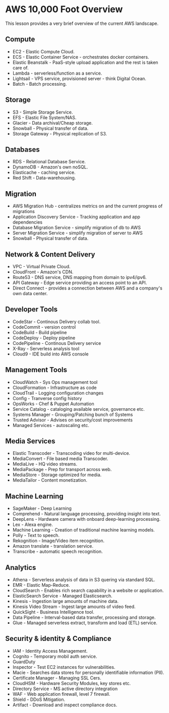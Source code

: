 # AWS 10,000 Foot Overview

This lesson provides a very brief overview of the current AWS landscape.


## Compute
* EC2 - Elastic Compute Cloud.
* ECS - Elastic Container Service - orchestrates docker containers.
* Elastic Beanstalk - PaaS-style upload application and the rest is taken care of.
* Lambda - serverless/function as a service.
* Lightsail - VPS service, provisioned server - think Digital Ocean.
* Batch - Batch processing.

## Storage
* S3 - Simple Storage Service.
* EFS - Elastic File System/NAS.
* Glacier - Data archival/Cheap storage.
* Snowball - Physical transfer of data.
* Storage Gateway - Physical replication of S3.

## Databases
* RDS - Relational Database Service.
* DynamoDB - Amazon's own noSQL.
* Elasticache - caching service.
* Red Shift - Data-warehousing.

## Migration
* AWS Migration Hub - centralizes metrics on and the current progress of migrations
* Application Discovery Service - Tracking application and app dependencies
* Database Migration Service - simplify migration of db to AWS
* Server Migration Service - simplify migration of server to AWS
* Snowball - Physical transfer of data.

## Network & Content Delivery
* VPC - Virtual Private Cloud.
* CloudFront - Amazon's CDN.
* Route53 - DNS service, DNS mapping from domain to ipv4/ipv6.
* API Gateway - Edge service providing an access point to an API.
* Direct Connect - provides a connection between AWS and a company's own data center.


## Developer Tools
* CodeStar - Continous Delivery collab tool.
* CodeCommit - version control
* CodeBuild - Build pipeline
* CodeDeploy - Deploy pipeline
* CodePipeline - Continous Delivery service
* X-Ray - Serverless analysis tool
* Cloud9 - IDE build into AWS console

## Management Tools
* CloudWatch - Sys Ops management tool
* CloudFormation - Infrastructure as code
* CloudTrail - Logging configuration changes
* Config - Tranverse config history
* OpsWorks - Chef & Puppet Automation
* Service Catalog - cataloging available service, governance etc.
* Systems Manager - Grouping/Patching bunch of Systems
* Trusted Advisor - Advises on security/cost improvements
* Managed Services - autoscaling etc.

## Media Services
* Elastic Transcoder - Transcoding video for multi-device.
* MediaConvert - File based media Transcoder.
* MediaLive - HQ video streams.
* MediaPackage - Prep for transport across web.
* MediaStore - Storage optimized for media.
* MediaTailor - Content monetization.

## Machine Learning
* SageMaker - Deep Learning
* Comprehend - Natural language processing, providing insight into text.
* DeepLens - Hardware camera with onboard deep-learning processing.
* Lex - Alexa engine.
* Machine Learning - Creation of traditional machine learning models.
* Polly - Text to speech.
* Rekognition - Image/Video item recognition.
* Amazon translate - translation service.
* Transcribe - automatic speech recognition.

## Analytics
* Athena - Serverless analysis of data in S3 quering via standard SQL.
* EMR - Elastic Map-Reduce.
* CloudSearch - Enables rich search capability in a website or application.
* ElasticSearch Service - Managed Elasticsearch.
* Kinesis - Ingestion large amounts of machine data.
* Kinesis Video Stream - Ingest large amounts of video feed.
* QuickSight - Business Intelligence tool.
* Data Pipeline - Interval-based data transfer, processing and storage.
* Glue - Managed serverless extract, transform and load (ETL) service.

## Security & identity & Compliance
* IAM - Identity Access Management.
* Cognito - Temporary mobil auth service.
* GuardDuty
* Inspector - Test EC2 instances for vulnerabilities.
* Macie - Searches data stores for personally identifiable information (PII).
* Certificate Manager - Managing SSL Cers.
* CloudHSM - Hardware Security Modules, key stores etc.
* Directory Service - MS active directory integration
* WAF - Web application firewall, level 7 firewall.
* Shield - DDoS Mitigation.
* Artifact - Download and inspect compliance docs. 